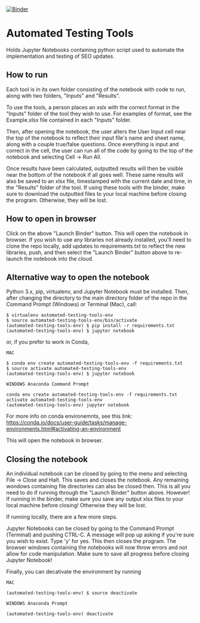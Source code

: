 [![Binder](https://mybinder.org/badge.svg)](https://mybinder.org/v2/gh/laughlin/automated-testing/master)

# Automated Testing Tools
Holds Jupyter Notebooks containing python script used to automate the implementation and testing of SEO updates.

## How to run
Each tool is in its own folder consisting of the notebook with code to run, along with two folders, "Inputs" and "Results".

To use the tools, a person places an xslx with the correct format in the "Inputs" folder of the tool they wish to use. For examples of format, see the Example.xlsx file contained in each "Inputs" folder.

Then, after opening the notebook, the user alters the User Input cell near the top of the notebook to reflect their input file's name and sheet name, along with a couple true/false questions. Once everything is input and correct in the cell, the user can run all of the code by going to the top of the notebook and selecting Cell -> Run All.

Once results have been calculated, outputted results will then be visible near the bottom of the notebook if all goes well. These same results will also be saved to an xlsx file, timestamped with the current date and time, in the "Results" folder of the tool. If using these tools with the binder, make sure to download the outputted files to your local machine before closing the program. Otherwise, they will be lost.

## How to open in browser
Click on the above "Launch Binder" button. This will open the notebook in browser. If you wish to use any libraries not already installed, you'll need to clone the repo locally, add updates to requirements.txt to reflect the new libraries, push, and then select the "Launch Binder" button above to re-launch the notebook into the cloud.

## Alternative way to open the notebook
Python 3.x, pip, virtualenv, and Jupyter Notebook must be installed. Then, after changing the directory to the main directory folder of the repo in the Command Prompt (Windows) or Terminal (Mac), call:

```
$ virtualenv automated-testing-tools-env
$ source automated-testing-tools-env/bin/activate
(automated-testing-tools-env) $ pip install -r requirements.txt
(automated-testing-tools-env) $ jupyter notebook
```

or, if you prefer to work in Conda,


```
MAC

$ conda env create automated-testing-tools-env -f requirements.txt
$ source activate automated-testing-tools-env
(automated-testing-tools-env) $ jupyter notebook

WINDOWS Anaconda Command Prompt

conda env create automated-testing-tools-env -f requirements.txt
activate automated-testing-tools-env
(automated-testing-tools-env) jupyter notebook
```

For more info on conda environemnts, see this link: https://conda.io/docs/user-guide/tasks/manage-environments.html#activating-an-environment

This will open the notebook in browser.

## Closing the notebook
An individual notebook can be closed by going to the menu and selecting File -> Close and Halt. This saves and closes the notebook. Any remaining wondows containing file directories can also be closed then. This is all you need to do if running through the "Launch Binder" button above. However! If running in the binder, make sure you save any output xlsx files to your local machine before closing! Otherwise they will be lost.

If running locally, there are a few more steps.

Jupyter Notebooks can be closed by going to the Command Prompt (Terminal) and pushing CTRL-C. A message will pop up asking if you're sure you wish to exist. Type 'y' for yes. This then closes the program. The browser windows containing the notebooks will now throw errors and not allow for code manipulation. Make sure to save all progress before closing Jupyter Notebook!

Finally, you can decativate the environment by running

```
MAC

(automated-testing-tools-env) $ source deactivate

WINDOWS Anaconda Prompt

(automated-testing-tools-env) deactivate
```